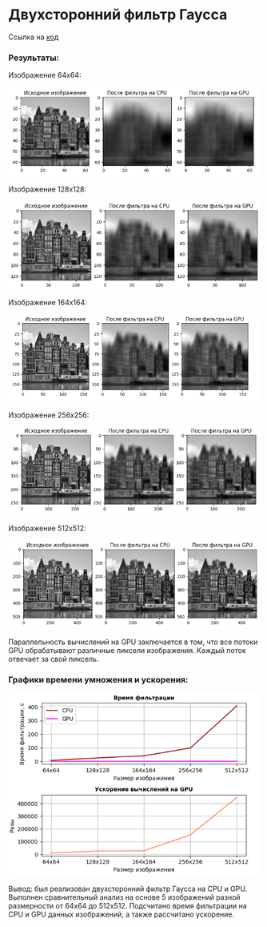 # Двухсторонний фильтр Гаусса

Ссылка на [код](https://colab.research.google.com/drive/1lP658twfp1JgtdjH0hgBfe0l_wIdcnY8?usp=sharing)

### Результаты:
Изображение 64х64: 

![Изображение 64х64](https://github.com/vmokook/HPC-2023/blob/main/Bilateral/Images/64.png)

Изображение 128х128: 

![Изображение 128х128](https://github.com/vmokook/HPC-2023/blob/main/Bilateral/Images/128.png)

Изображение 164х164: 

![Изображение 164х164](https://github.com/vmokook/HPC-2023/blob/main/Bilateral/Images/164.png)

Изображение 256х256: 

![Изображение 256х256](https://github.com/vmokook/HPC-2023/blob/main/Bilateral/Images/256.png)

Изображение 512х512: 

![Изображение 512х512](https://github.com/vmokook/HPC-2023/blob/main/Bilateral/Images/512.png)

Параллельность вычислений на GPU заключается в том, что все потоки GPU обрабатывают различные пиксели изображения. 
Каждый поток отвечает за свой пиксель. 

### Графики времени умножения и ускорения: 
![Графики времени умножения и ускорения](https://github.com/vmokook/HPC-2023/blob/main/Bilateral/Images/Графики.png)

Вывод: был реализован двухсторонний фильтр Гаусса на CPU и GPU. Выполнен сравнительный анализ на основе 5 изображений 
разной размерности от 64х64 до 512х512. Подсчитано время фильтрации на CPU и GPU данных изображений, а также рассчитано ускорение. 
